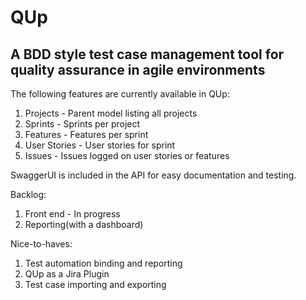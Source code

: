 # QUp
## A BDD style test case management tool for quality assurance in agile environments

The following features are currently available in QUp:

1. Projects - Parent model listing all projects
2. Sprints - Sprints per project
3. Features - Features per sprint
4. User Stories - User stories for sprint
5. Issues - Issues logged on user stories or features

SwaggerUI is included in the API for easy documentation and testing. 

Backlog:
1. Front end - In progress
2. Reporting(with a dashboard)

Nice-to-haves:
1. Test automation binding and reporting
2. QUp as a Jira Plugin
3. Test case importing and exporting

